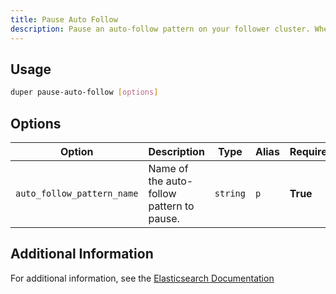 ```yaml
---
title: Pause Auto Follow
description: Pause an auto-follow pattern on your follower cluster. When this command runs, the auto-follow pattern is inactive and ignores any new index created on your leader cluster that matches any of the auto-follow’s patterns. Paused auto-follow patterns appear with the active field set to false in the get-auto-follow command. You can resume auto-following with the resume-auto-follow command. Once resumed, the auto-follow pattern is active again and automatically configures follower indices for newly created indices on your leader cluster that match its patterns. Indices created on your leader cluster that match the auto-follow pattern while the pattern was paused will also be followed, unless they have been deleted or closed in the meantime.
---
```


## Usage

```sh
duper pause-auto-follow [options]
```

## Options

| Option | Description | Type | Alias | Required |
| -------- | ----------- | ------- | ------ | ------- |
| `auto_follow_pattern_name` | Name of the auto-follow pattern to pause. | `string` | `p` | **True** |

## Additional Information

For additional information, see the [Elasticsearch Documentation](https://www.elastic.co/guide/en/elasticsearch/reference/current/ccr-pause-auto-follow-pattern.html)
